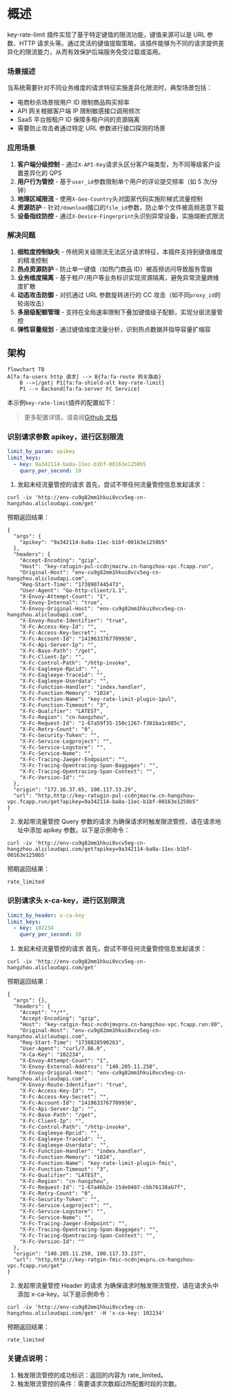 # 概述

key-rate-limit 插件实现了基于特定键值的限流功能，键值来源可以是 URL 参数、HTTP 请求头等。通过灵活的键值提取策略，该插件能够为不同的请求提供差异化的限流能力，从而有效保护后端服务免受过载或滥用。

### 场景描述

当系统需要针对不同业务维度的请求特征实施差异化限流时，典型场景包括：

- 电商秒杀场景按用户 ID 限制商品购买频率
- API 网关根据客户端 IP 限制敏感接口调用频次
- SaaS 平台按租户 ID 保障多租户间的资源隔离
- 需要防止攻击者通过特定 URL 参数进行接口探测的场景

### 应用场景

1. **客户端分级控制** - 通过`X-API-Key`请求头区分客户端类型，为不同等级客户设置差异化的 QPS
2. **用户行为管控** - 基于`user_id`参数限制单个用户的评论提交频率（如 5 次/分钟）
3. **地理区域限流** - 使用`X-Geo-Country`头对国家代码实施阶梯式流量控制
4. **资源防护** - 针对`/download`接口的`file_id`参数，防止单个文件被高频恶意下载
5. **设备指纹防控** - 通过`X-Device-Fingerprint`头识别异常设备，实施熔断式限流

### 解决问题

1. **细粒度控制缺失** - 传统网关级限流无法区分请求特征，本插件支持到键值维度的精准控制
2. **热点资源防护** - 防止单一键值（如热门商品 ID）被高频访问导致服务雪崩
3. **业务维度隔离** - 基于租户/用户等业务标识实现资源隔离，避免异常流量跨维度扩散
4. **动态攻击防御** - 对抗通过 URL 参数旋转进行的 CC 攻击（如不同`proxy_id`的轮询攻击）
5. **多层级配额管理** - 支持在全局速率限制下叠加键值级子配额，实现分层流量管控
6. **弹性容量规划** - 通过键值维度流量分析，识别热点数据并指导容量扩缩容

## 架构

```mermaid
flowchart TB
A[fa:fa-users http 请求] --> B{fa:fa-route 网关路由}
	B -->|/get| P1[fa:fa-shield-alt key-rate-limit]
	P1 --> Backend[fa:fa-server FC Service]
```

本示例`key-rate-limit`插件的配置如下：

> 更多配置详情，请查阅[Github 文档](https://github.com/alibaba/higress/blob/main/plugins/wasm-cpp/extensions/key_rate_limit/README.md)

### 识别请求参数 apikey，进行区别限流

```yaml
limit_by_param: apikey
limit_keys:
  - key: 9a342114-ba8a-11ec-b1bf-00163e1250b5
    query_per_second: 10
```

1. 发起未经流量管控的请求
   首先，尝试不带任何流量管控信息发起请求：

```
curl -iv 'http://env-cu9g82mm1hkui0vcv5eg-cn-hangzhou.alicloudapi.com/get'
```

预期返回结果：

```
{
  "args": {
    "apikey": "9a342114-ba8a-11ec-b1bf-00163e1250b5"
  },
  "headers": {
    "Accept-Encoding": "gzip",
    "Host": "key-ratugin-pul-ccdnjmacrw.cn-hangzhou-vpc.fcapp.run",
    "Original-Host": "env-cu9g82mm1hkui0vcv5eg-cn-hangzhou.alicloudapi.com",
    "Req-Start-Time": "1738907445473",
    "User-Agent": "Go-http-client/1.1",
    "X-Envoy-Attempt-Count": "1",
    "X-Envoy-Internal": "true",
    "X-Envoy-Original-Host": "env-cu9g82mm1hkui0vcv5eg-cn-hangzhou.alicloudapi.com",
    "X-Envoy-Route-Identifier": "true",
    "X-Fc-Access-Key-Id": "",
    "X-Fc-Access-Key-Secret": "",
    "X-Fc-Account-Id": "1419633767709936",
    "X-Fc-Api-Server-Ip": "",
    "X-Fc-Base-Path": "/get",
    "X-Fc-Client-Ip": "",
    "X-Fc-Control-Path": "/http-invoke",
    "X-Fc-Eagleeye-Rpcid": "",
    "X-Fc-Eagleeye-Traceid": "",
    "X-Fc-Eagleeye-Userdata": "",
    "X-Fc-Function-Handler": "index.handler",
    "X-Fc-Function-Memory": "1024",
    "X-Fc-Function-Name": "key-rate-limit-plugin-1pul",
    "X-Fc-Function-Timeout": "3",
    "X-Fc-Qualifier": "LATEST",
    "X-Fc-Region": "cn-hangzhou",
    "X-Fc-Request-Id": "1-67a59f35-150c1267-f381ba1c085c",
    "X-Fc-Retry-Count": "0",
    "X-Fc-Security-Token": "",
    "X-Fc-Service-Logproject": "",
    "X-Fc-Service-Logstore": "",
    "X-Fc-Service-Name": "",
    "X-Fc-Tracing-Jaeger-Endpoint": "",
    "X-Fc-Tracing-Opentracing-Span-Baggages": "",
    "X-Fc-Tracing-Opentracing-Span-Context": "",
    "X-Fc-Version-Id": ""
  },
  "origin": "172.16.37.65, 100.117.33.29",
  "url": "http,http://key-ratugin-pul-ccdnjmacrw.cn-hangzhou-vpc.fcapp.run/get?apikey=9a342114-ba8a-11ec-b1bf-00163e1250b5"
}
```

2. 发起带流量管控 Query 参数的请求
   为确保请求时触发限流管控，请在请求地址中添加 apikey 参数。以下是示例命令：

```
curl -iv 'http://env-cu9g82mm1hkui0vcv5eg-cn-hangzhou.alicloudapi.com/get?apikey=9a342114-ba8a-11ec-b1bf-00163e1250b5'
```

预期返回结果：

```
rate_limited
```

### 识别请求头 x-ca-key，进行区别限流

```yaml
limit_by_header: x-ca-key
limit_keys:
  - key: 102234
    query_per_second: 10
```

1. 发起未经流量管控的请求
   首先，尝试不带任何流量管控信息发起请求：

```
curl -iv 'http://env-cu9g82mm1hkui0vcv5eg-cn-hangzhou.alicloudapi.com/get'
```

预期返回结果：

```
{
  "args": {},
  "headers": {
    "Accept": "*/*",
    "Accept-Encoding": "gzip",
    "Host": "key-ratgin-fmic-ncdnjmvpru.cn-hangzhou-vpc.fcapp.run:80",
    "Original-Host": "env-cu9g82mm1hkui0vcv5eg-cn-hangzhou.alicloudapi.com",
    "Req-Start-Time": "1738828590263",
    "User-Agent": "curl/7.86.0",
    "X-Ca-Key": "102234",
    "X-Envoy-Attempt-Count": "1",
    "X-Envoy-External-Address": "140.205.11.250",
    "X-Envoy-Original-Host": "env-cu9g82mm1hkui0vcv5eg-cn-hangzhou.alicloudapi.com",
    "X-Envoy-Route-Identifier": "true",
    "X-Fc-Access-Key-Id": "",
    "X-Fc-Access-Key-Secret": "",
    "X-Fc-Account-Id": "1419633767709936",
    "X-Fc-Api-Server-Ip": "",
    "X-Fc-Base-Path": "/get",
    "X-Fc-Client-Ip": "",
    "X-Fc-Control-Path": "/http-invoke",
    "X-Fc-Eagleeye-Rpcid": "",
    "X-Fc-Eagleeye-Traceid": "",
    "X-Fc-Eagleeye-Userdata": "",
    "X-Fc-Function-Handler": "index.handler",
    "X-Fc-Function-Memory": "1024",
    "X-Fc-Function-Name": "key-rate-limit-plugin-fmic",
    "X-Fc-Function-Timeout": "3",
    "X-Fc-Qualifier": "LATEST",
    "X-Fc-Region": "cn-hangzhou",
    "X-Fc-Request-Id": "1-67a46b2e-15de0407-cbb76138ab7f",
    "X-Fc-Retry-Count": "0",
    "X-Fc-Security-Token": "",
    "X-Fc-Service-Logproject": "",
    "X-Fc-Service-Logstore": "",
    "X-Fc-Service-Name": "",
    "X-Fc-Tracing-Jaeger-Endpoint": "",
    "X-Fc-Tracing-Opentracing-Span-Baggages": "",
    "X-Fc-Tracing-Opentracing-Span-Context": "",
    "X-Fc-Version-Id": ""
  },
  "origin": "140.205.11.250, 100.117.33.237",
  "url": "http,http://key-ratgin-fmic-ncdnjmvpru.cn-hangzhou-vpc.fcapp.run/get"
}
```

2. 发起带流量管控 Header 的请求
   为确保请求时触发限流管控，请在请求头中添加 x-ca-key。以下是示例命令：

```
curl -iv 'http://env-cu9g82mm1hkui0vcv5eg-cn-hangzhou.alicloudapi.com/get' -H 'x-ca-key: 102234'
```

预期返回结果：

```
rate_limited
```

### 关键点说明：

1. 触发限流管控的成功标识：返回的内容为 rate_limited。
2. 触发限流管控的条件：需要请求次数超过所配置时段的次数。
